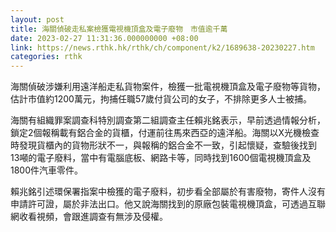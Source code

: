 ```yaml
---
layout: post
title: 海關偵破走私案檢獲電視機頂盒及電子廢物　市值逾千萬
date: 2023-02-27 11:31:36.000000000 +08:00
link: https://news.rthk.hk/rthk/ch/component/k2/1689638-20230227.htm
categories: rthk
---
```


海關偵破涉嫌利用遠洋船走私貨物案件，檢獲一批電視機頂盒及電子廢物等貨物，估計市值約1200萬元，拘捕任職57歲付貨公司的女子，不排除更多人士被捕。

海關有組織罪案調查科特別調查第二組調查主任賴兆銘表示，早前透過情報分析，鎖定2個報稱載有鋁合金的貨櫃，付運前往馬來西亞的遠洋船。海關以X光機檢查時發現貨櫃內的貨物形狀不一，與報稱的鋁合金不一致，引起懷疑，查驗後找到13噸的電子廢料，當中有電腦底板、網路卡等，同時找到1600個電視機頂盒及1800件汽車零件。    

賴兆銘引述環保署指案中檢獲的電子廢料，初步看全部屬於有害廢物，寄件人沒有申請許可證，屬於非法出口。他又說海關找到的原廠包裝電視機頂盒，可透過互聯網收看視頻，會跟進調查有無涉及侵權。
